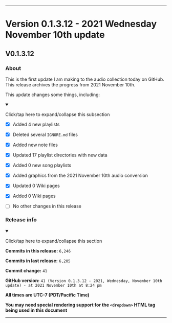 ***

# Version 0.1.3.12 - 2021 Wednesday November 10th update

## V0.1.3.12

### About

This is the first update I am making to the audio collection today on GitHub. This release archives the progress from 2021 November 10th.

This update changes some things, including:

<details open><summary><p>Click/tap here to expand/collapse this subsection</p></summary>

- [x] Added 4 new playlists

- [x] Deleted several `IGNORE.md` files

- [x] Added new note files

- [x] Updated 17 playlist directories with new data

- [x] Added 0 new song playlists

- [x] Added graphics from the 2021 November 10th audio conversion

- [x] Updated 0 Wiki pages

- [x] Added 0 Wiki pages

- [ ] No other changes in this release

</details>

### Release info

<details open><summary><p>Click/tap here to expand/collapse this section</p></summary>

**Commits in this release:** `6,246`

**Commits in last release:** `6,205`

**Commit change:** `41`

**GitHub version:** `41 (Version 0.1.3.12 - 2021, Wednesday, November 10th update) - at 2021 November 10th at 8:24 pm`

**All times are UTC-7 (PDT/Pacific Time)**

**You may need special rendering support for the `<dropdown>` HTML tag being used in this document**

</details>

***
